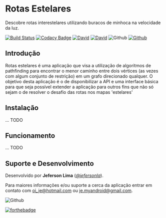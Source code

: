 # Rotas Estelares

Descobre rotas interestelares utilizando buracos de minhoca na velocidade da luz.

[![Build Status](https://travis-ci.org/jefersonla/desafio-multiverso-grafos.svg?branch=master)](https://travis-ci.org/jefersonla/desafio-multiverso-grafos)
[![Codacy Badge](https://api.codacy.com/project/badge/Grade/11584b568b4b4e09a03b5f743ea34575)](https://www.codacy.com/app/oi_je/desafio-multiverso-grafos?utm_source=github.com&amp;utm_medium=referral&amp;utm_content=jefersonla/desafio-multiverso-grafos&amp;utm_campaign=Badge_Grade)
[![David](https://img.shields.io/david/dev/jefersonla/desafio-multiverso-grafos.svg)](https://david-dm.org/jefersonla/desafio-multiverso-grafos)
[![David](https://img.shields.io/david/peer/jefersonla/desafio-multiverso-grafos.svg)](https://david-dm.org/jefersonla/desafio-multiverso-grafos)
![Github](https://img.shields.io/github/commit-activity/y/jefersonla/desafio-multiverso-grafos.svg)
[![Github](https://img.shields.io/github/license/jefersonla/desafio-multiverso-grafos.svg)](https://github.com/jefersonla/desafio-multiverso-grafos)

## Introdução

Rotas estelares é uma aplicação que visa a utilização de algoritmos de pathfinding para encontrar o menor caminho entre dois vértices (as vezes com algum conjunto de restrição) em um grafo direcionado qualquer. O objetivo desta aplicação é o de disponibilizar a API e uma interface básica para que seja possível extender a aplicação para outros fins que não só sejam o de resolver o desafio das rotas nos mapas 'estelares'

## Instalação

... TODO

## Funcionamento

... TODO

## Suporte e Desenvolvimento

Desenvolvido por **Jeferson Lima** (*[@jefersonla](https://github.com/jefersonla)*). 

Para maiores informações e/ou suporte a cerca da aplicação entrar em contato com oi_je@hotmail.com ou je.myandroid@gmail.com.


![Github](https://img.shields.io/github/followers/jefersonla.svg?label=Follow&style=social)

[![forthebadge](https://forthebadge.com/images/badges/built-with-love.svg)](https://forthebadge.com)